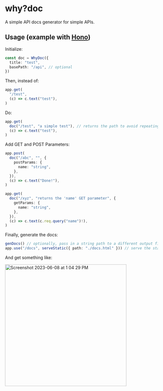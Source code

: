 # why?doc

A simple API docs generator for simple APIs.

## Usage (example with [Hono](https://hono.dev))

Initialize:
```ts
const doc = WhyDoc({
  title: "test",
  basePath: "/api", // optional
})
```

Then, instead of:
```ts
app.get(
  "/test",
  (c) => c.text("test"),
)
```

Do:
```ts
app.get(
  doc("/test", "a simple test"), // returns the path to avoid repeating it
  (c) => c.text("test"),
)
```

Add GET and POST Parameters:
```ts
app.post(
  doc("/abc", "", {
    postParams: {
      name: "string",
    },
  }),
  (c) => c.text("Done!"),
)

app.get(
  doc("/xyz", "returns the 'name' GET parameter", {
    getParams: {
      name: "string",
    },
  }),
  (c) => c.text(c.req.query("name")!),
)
```

Finally, generate the docs:
```ts
genDocs() // optionally, pass in a string path to a different output file
app.use("/docs", serveStatic({ path: "./docs.html" })) // serve the static html file however you want
```

And get something like:

<img width="400" alt="Screenshot 2023-06-08 at 1 04 29 PM" src="https://github.com/blobbybilb/why-doc/assets/58201828/6606a584-a816-41e6-954e-18073b5950ae">
